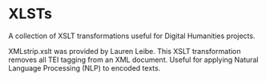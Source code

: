 # XLSTs
A collection of XSLT transformations useful for Digital Humanities projects.

XMLstrip.xslt was provided by Lauren Leibe. This XSLT transformation removes all TEI tagging from an XML document. Useful for applying Natural Language Processing (NLP) to encoded texts.
